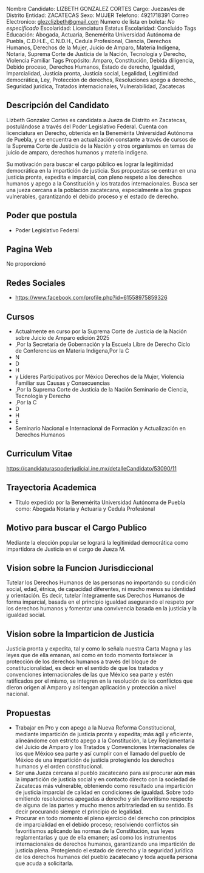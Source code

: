 Nombre Candidato: LIZBETH GONZALEZ CORTES
Cargo: Juezas/es de Distrito
Entidad: ZACATECAS
Sexo: MUJER
Telefono: 4921718391
Correo Electronico: glezclizbeth@gmail.com
Numero de lista en boleta: *No especificado*
Escolaridad: Licenciatura
Estatus Escolaridad: Concluido
Tags Educación: Abogada, Actuaria, Benemérita Universidad Autónoma de Puebla, C.D.H.E., C.N.D.H., Cedula Profesional, Ciencia, Derechos Humanos, Derechos de la Mujer, Juicio de Amparo, Materia Indígena, Notaria, Suprema Corte de Justicia de la Nación, Tecnología y Derecho, Violencia Familiar
Tags Propósito: Amparo, Constitución, Debida diligencia, Debido proceso, Derechos Humanos, Estado de derecho, Igualdad, Imparcialidad, Justicia pronta, Justicia social, Legalidad, Legitimidad democrática, Ley, Protección de derechos, Resoluciones apego a derecho., Seguridad jurídica, Tratados internacionales, Vulnerabilidad, Zacatecas


## Descripción del Candidato 

Lizbeth Gonzalez Cortes es candidata a Jueza de Distrito en Zacatecas, postulándose a través del Poder Legislativo Federal. Cuenta con licenciatura en Derecho, obtenida en la Benemérita Universidad Autónoma de Puebla, y se encuentra en actualización constante a través de cursos de la Suprema Corte de Justicia de la Nación y otros organismos en temas de juicio de amparo, derechos humanos y materia indígena.

Su motivación para buscar el cargo público es lograr la legitimidad democrática en la impartición de justicia. Sus propuestas se centran en una justicia pronta, expedita e imparcial, con pleno respeto a los derechos humanos y apego a la Constitución y los tratados internacionales. Busca ser una jueza cercana a la población zacatecana, especialmente a los grupos vulnerables, garantizando el debido proceso y el estado de derecho.


## Poder que postula

- Poder Legislativo Federal


## Pagina Web

No proporcionó


## Redes Sociales

- https://www.facebook.com/profile.php?id=61558975859326


## Cursos

- Actualmente en curso por la Suprema Corte de Justicia de la Nación sobre Juicio de Amparo edición 2025
- ,Por la Secretaria de Gobernación y la Escuela Libre de Derecho Ciclo de Conferencias en Materia Indígena,Por la C
- N
- D
- H
- y Líderes Participativos por México Derechos de la Mujer, Violencia Familiar sus Causas y Consecuencias
- ,Por la Suprema Corte de Justicia de la Nación Seminario de Ciencia, Tecnología y Derecho
- ,Por la C
- D
- H
- E
- Seminario Nacional e Internacional de Formación y Actualización en Derechos Humanos


## Curriculum Vitae

https://candidaturaspoderjudicial.ine.mx/detalleCandidato/53090/11


## Trayectoria Academica

- Título expedido por la Benemérita Universidad Autónoma de Puebla como: Abogada Notaria y Actuaria y Cedula Profesional


## Motivo para buscar el Cargo Publico

Mediante la elección popular se logrará la legitimidad democrática como impartidora de Justicia en el cargo de Jueza M.


## Vision sobre la Funcion Jurisdiccional

Tutelar los Derechos Humanos de las personas no importando su condición social, edad, étnica, de capacidad diferentes, ni mucho menos su identidad y orientación. Es decir, tutelar íntegramente sus Derechos Humanos de forma imparcial, basada en el principio igualdad asegurando el respeto por los derechos humanos y fomentar una convivencia basada en la justicia y la igualdad social.


## Vision sobre la Imparticion de Justicia

Justicia pronta y expedita, tal y como lo señala nuestra Carta Magna y las leyes que de ella emanan, así como en todo momento fortalecer la protección de los derechos humanos a través del bloque de constitucionalidad, es decir en el sentido de que los tratados y convenciones internacionales de las que México sea parte y estén ratificados por el mismo, se integren en la resolución de los conflictos que dieron origen al Amparo y así tengan aplicación y protección a nivel nacional.


## Propuestas

- Trabajar en Pro y con apego a la Nueva Reforma Constitucional, mediante impartición de justicia pronta y expedita; más ágil y eficiente, alineándome con estricto apego a la Constitución, la Ley Reglamentaria del Juicio de Amparo y los Tratados y Convenciones Internacionales de los que México sea parte y así cumplir con el llamado del pueblo de México de una impartición de justicia protegiendo los derechos humanos y el orden constitucional.
- Ser una Jueza cercana al pueblo zacatecano para así procurar aún más la impartición de justicia social y en contacto directo con la sociedad de Zacatecas más vulnerable, obteniendo como resultado una impartición de justicia imparcial de calidad en condiciones de igualdad. Sobre todo emitiendo resoluciones apegadas a derecho y sin favoritismo respecto de alguna de las partes y mucho menos arbitrariedad en su sentido. Es decir procurando siempre el principio de legalidad.
- Procurar en todo momento el pleno ejercicio del derecho con principios de imparcialidad en el debido proceso; resolviendo conflictos sin favoritismos aplicando las normas de la Constitución, sus leyes reglamentarias y que de ella emanen; así como los instrumentos internacionales de derechos humanos, garantizando una impartición de justicia plena. Protegiendo el estado de derecho y la seguridad jurídica de los derechos humanos del pueblo zacatecano y toda aquella persona que acuda a solicitarla.

